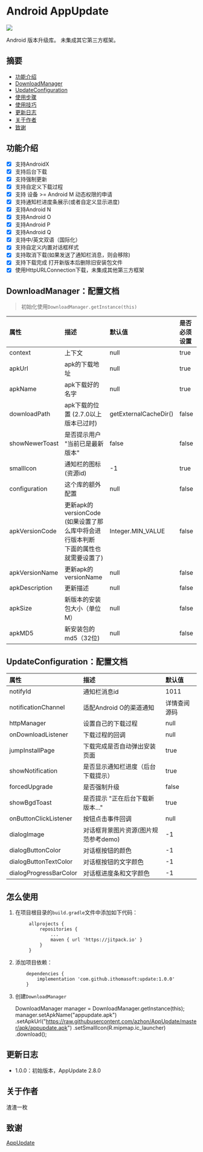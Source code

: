 # Android AppUpdate

[![](https://jitpack.io/v/ithomasoft/update.svg)](https://jitpack.io/#ithomasoft/update)

Android 版本升级库。
未集成其它第三方框架。


## 摘要

  - [功能介绍](#功能介绍)
  - [DownloadManager](#downloadmanager配置文档)
  - [UpdateConfiguration](#updateconfiguration配置文档)
  - [使用步骤](#使用步骤)
  - [使用技巧](#使用技巧)
  - [更新日志](#更新日志)
  - [关于作者](#关于作者)
  - [致谢](#致谢)
  
  
## 功能介绍

* [x] 支持AndroidX
* [x] 支持后台下载
* [x] 支持强制更新
* [x] 支持自定义下载过程
* [x] 支持 设备 >= Android M 动态权限的申请
* [x] 支持通知栏进度条展示(或者自定义显示进度)
* [x] 支持Android N
* [x] 支持Android O
* [x] 支持Android P
* [x] 支持Android Q
* [x] 支持中/英文双语（国际化）
* [x] 支持自定义内置对话框样式
* [x] 支持取消下载(如果发送了通知栏消息，则会移除)
* [x] 支持下载完成 打开新版本后删除旧安装包文件
* [x] 使用HttpURLConnection下载，未集成其他第三方框架

## DownloadManager：配置文档

> 初始化使用`DownloadManager.getInstance(this)`

| 属性             | 描述                                                                                    | 默认值                | 是否必须设置 |
|:-------------- |:----------------------------------------------------------------------------------------- |:--------------------- |:------------ |
| context        | 上下文                                                                                    | null                  | true         |
| apkUrl         | apk的下载地址                                                                             | null                  | true         |
| apkName        | apk下载好的名字                                                                           | null                  | true         |
| downloadPath   | apk下载的位置 (2.7.0以上版本已过时)                                                       | getExternalCacheDir() | false        |
| showNewerToast | 是否提示用户 "当前已是最新版本"                                                           | false                 | false        |
| smallIcon      | 通知栏的图标(资源id)                                                                      | -1                    | true         |
| configuration  | 这个库的额外配置                                                                          | null                  | false        |
| apkVersionCode | 更新apk的versionCode <br>(如果设置了那么库中将会进行版本判断<br>下面的属性也就需要设置了)           | Integer.MIN_VALUE     | false        |
| apkVersionName | 更新apk的versionName                                                                      | null                  | false        |
| apkDescription | 更新描述                                                                                  | null                  | false        |
| apkSize        | 新版本的安装包大小（单位M）                                                               | null                  | false        |
| apkMD5         | 新安装包的md5（32位)                                                                      | null                  | false        |

## UpdateConfiguration：配置文档

| 属性                  | 描述                                   | 默认值       |
|:--------------------- |:-------------------------------------- |:------       |
| notifyId              | 通知栏消息id                           | 1011         |
| notificationChannel   | 适配Android O的渠道通知                | 详情查阅源码 |
| httpManager           | 设置自己的下载过程                     | null         |
| onDownloadListener    | 下载过程的回调                         | null         |
| jumpInstallPage       | 下载完成是否自动弹出安装页面           | true         |
| showNotification      | 是否显示通知栏进度（后台下载提示）     | true         |
| forcedUpgrade         | 是否强制升级                           | false        |
| showBgdToast          | 是否提示 "正在后台下载新版本…"        | true         |
| onButtonClickListener | 按钮点击事件回调                       | null         |
| dialogImage           | 对话框背景图片资源(图片规范参考demo)   | -1           |
| dialogButtonColor     | 对话框按钮的颜色                       | -1           |
| dialogButtonTextColor | 对话框按钮的文字颜色                   | -1           |
| dialogProgressBarColor| 对话框进度条和文字颜色                 | -1           |


## 怎么使用

1. 在项目根目录的`build.gradle`文件中添加如下代码：
        
         
    	    allprojects {
    		    repositories {
    			    ...
    			    maven { url 'https://jitpack.io' }
    		    }
    	    }  
    	
    	
2.  添加项目依赖：
        
        
            dependencies {
                implementation 'com.github.ithomasoft:update:1.0.0'
            } 
        
            
3.   创建`DownloadManager`

    
        DownloadManager manager = DownloadManager.getInstance(this);
        manager.setApkName("appupdate.apk")
                .setApkUrl("https://raw.githubusercontent.com/azhon/AppUpdate/master/apk/appupdate.apk")
                .setSmallIcon(R.mipmap.ic_launcher)
                .download();
    

## 更新日志

 - 1.0.0：初始版本，AppUpdate 2.8.0

## 关于作者

渣渣一枚

## 致谢

[AppUpdate](https://github.com/azhon/AppUpdate)
